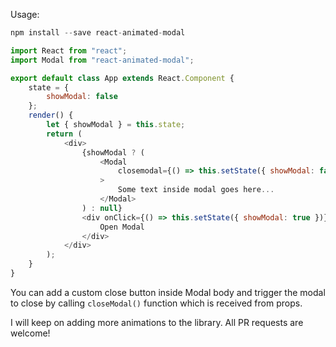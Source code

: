 Usage:

```javascript
npm install --save react-animated-modal
```

```javascript
import React from "react";
import Modal from "react-animated-modal";

export default class App extends React.Component {
    state = {
        showModal: false
    };
    render() {
        let { showModal } = this.state;
        return (
            <div>
                {showModal ? (
                    <Modal
                        closemodal={() => this.setState({ showModal: false })}
                    >
                        Some text inside modal goes here...
                    </Modal>
                ) : null}
                <div onClick={() => this.setState({ showModal: true })}>
                    Open Modal
                </div>
            </div>
        );
    }
}
```

You can add a custom close button inside Modal body and trigger the modal to close by calling `closeModal()` function which is received from props.

I will keep on adding more animations to the library. All PR requests are welcome!
